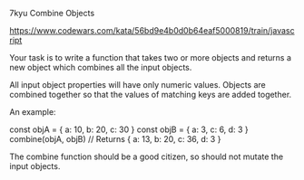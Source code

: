 7kyu Combine Objects

https://www.codewars.com/kata/56bd9e4b0d0b64eaf5000819/train/javascript

Your task is to write a function that takes two or more objects and returns a new object which combines all the input objects.

All input object properties will have only numeric values. Objects are combined together so that the values of matching keys are added together.

An example:

const objA = { a: 10, b: 20, c: 30 }
const objB = { a: 3, c: 6, d: 3 }
combine(objA, objB) // Returns { a: 13, b: 20, c: 36, d: 3 }

The combine function should be a good citizen, so should not mutate the input objects.